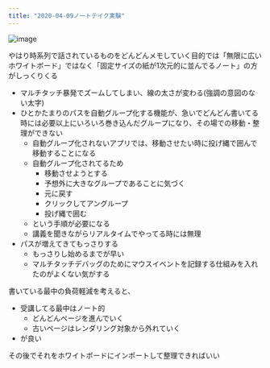 ```yaml
---
title: "2020-04-09ノートテイク実験"
---
```


![image](https://gyazo.com/b9ab819c876fc01375373e1c3edfaced/thumb/1000)

やはり時系列で話されているものをどんどんメモしていく目的では「無限に広いホワイトボード」ではなく「固定サイズの紙が1次元的に並んでるノート」の方がしっくりくる

- マルチタッチ暴発でズームしてしまい、線の太さが変わる(強調の意図のない太字)
- ひとかたまりのパスを自動グループ化する機能が、急いでどんどん書いてる時には必要以上にいろいろ巻き込んだグループになり、その場での移動・整理ができない
    - 自動グループ化されないアプリでは、移動させたい時に投げ縄で囲んで移動することになる
    - 自動グループ化されてるため
        - 移動させようとする
        - 予想外に大きなグループであることに気づく
        - 元に戻す
        - クリックしてアングループ
        - 投げ縄で囲む
    - という手順が必要になる
    - 講義を聞きながらリアルタイムでやってる時には無理
- パスが増えてきてもっさりする
    - もっさりし始めるまでが早い
    - マルチタッチデバッグのためにマウスイベントを記録する仕組みを入れたのがよくない気がする

書いている最中の負荷軽減を考えると、
- 受講してる最中はノート的
    - どんどんページを進んでいく
    - 古いページはレンダリング対象から外れていく
- が良い

その後でそれをホワイトボードにインポートして整理できればいい